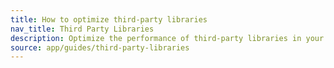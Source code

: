 ```yaml
---
title: How to optimize third-party libraries
nav_title: Third Party Libraries
description: Optimize the performance of third-party libraries in your application with the `@next/third-parties` package.
source: app/guides/third-party-libraries
---
```

